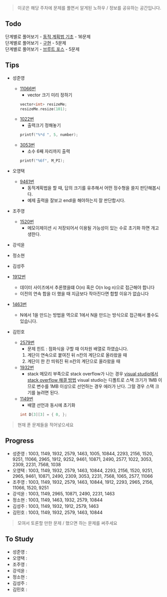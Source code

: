 > 이곳은 해당 주차에 문제를 풀면서 알게된 노하우 / 정보를 공유하는 공간입니다.

 ## Todo

 단계별로 풀어보기 - [동적 계획법 기초](https://www.acmicpc.net/step/16) - 16문제  
 단계별로 풀어보기 - [구현](https://www.acmicpc.net/step/17) - 5문제  
 단계별로 풀어보기 - [브루트 포스](https://www.acmicpc.net/step/22) - 5문제  

 ## Tips

 - 성준영
    - [11066번](https://github.com/sungjunyoung/algorithm-study/tree/master/week_3/11066_junyoung.cpp)
        - vector 크기 미리 정하기
        ```cpp
        vector<int> resizeMe;
        resizeMe.resize(101);
        ```
    - [1022번](https://github.com/sungjunyoung/algorithm-study/tree/master/week_3/1022_junyoung.cpp)
        - 출력크기 정해놓기
        ```cpp
        printf("%*d ", 5, number);
        ```
    - [3053번](https://github.com/sungjunyoung/algorithm-study/tree/master/week_3/3053_junyoung.cpp)
        - 소수 6째 자리까지 출력
        ```cpp
        printf("%6f", M_PI);
        ```
 - 오영택
	- [9461번](https://github.com/sungjunyoung/algorithm-study/blob/master/week_3/9461_teki.cpp)
		- 동적계획법을 할 때, 답의 크기를 유추해서 어떤 정수형을 쓸지 판단해봅시다.
		- 예제 출력을 잘보고 endl을 해야하는지 잘 판단합시다.
 - 조주영
    - [1520번](https://github.com/sungjunyoung/algorithm-study/blob/master/week_3/1520_jojju.cpp)
        - 메모이제이션 시 저장되어서 이용될 가능성이 있는 수로 초기화 하면 개고생한다.
 - 강석윤
 - 정소현
 - 김성주
 - [1912번](https://github.com/sungjunyoung/algorithm-study/blob/master/week_3/1912_tjdwn9410.cpp)
    - 데이터 사이즈에서 추론했을떄 O(n) 혹은 O(n log n)으로 접근해야 합니다
    - 이전의 연속 합을 더 했을 때 지금보다 작아진다면 합할 이유가 없습니다
 - [1463번](https://github.com/sungjunyoung/algorithm-study/blob/master/week_3/1463_tjdwn9410.cpp)
    - N에서 1을 만드는 방법을 역으로 1에서 N을 만드는 방식으로 접근해서 풀수도 있습니다.

 - 김민호
 	- [2579번](https://github.com/sungjunyoung/algorithm-study/tree/master/week_3/2579_dolplusi.cpp)
 		- 문제 힌트 : 점화식을 구할 때 이차원 배열로 하였습니다.
 		1. 계단이 연속으로 붙여진 뒤 n칸의 계단으로 올라왔을 때
 		2. 계단이 한 칸 띄워진 뒤 n칸의 계단으로 올라왔을 때
 	- [1932번](https://github.com/sungjunyoung/algorithm-study/tree/master/week_3/1932_dolplusi.cpp)
 		- stack 메모리 부족으로 stack overflow가 나는 경우
 		[visual studio에서 stack overflow 해결 방법](http://ocllos.tistory.com/39)
 		visual studio는 디폴트로 스택 크기가 1MB 이므로 변수를 1MB 이상으로 선언하는 경우 에러가 난다.
 		그럴 경우 스택 크기를 늘려면 된다.
 	- [1149번](https://github.com/sungjunyoung/algorithm-study/tree/master/week_3/1003_dolplusi.cpp)
   		- 배열 선언과 동시에 초기화
    	```cpp
    	int D[3][3] = { 0, };
    	```

 > 현재 푼 문제들을 적어넣으세요

 ## Progress

 - 성준영 : 1003, 1149, 1932, 2579, 1463, 1005, 10844, 2293, 2156, 1520, 9251, 11066, 2965, 1912, 9252, 9461, 10871, 2490, 2577, 1022, 3053, 2309, 2231, 7568, 1038
 - 오영택 : 1003, 1149, 1932, 2579, 1463, 10844, 2293, 2156, 1520, 9251, 2965, 9461, 10871, 2490, 2309, 3053, 2231, 7568, 1065, 2577, 11066
 - 조주영 : 1003, 1149, 1932, 2579, 1463, 10844, 1912, 2293, 2965, 2156, 11066, 1520, 9251
 - 강석윤 : 1003, 1149, 2965, 10871, 2490, 2231, 1463
 - 정소현 : 1003, 1149, 1463, 1932, 2579, 10844
 - 김성주 : 1003, 1149, 1932, 1912, 2579, 1463
 - 김민호 : 1003, 1149, 1932, 2579, 1463, 10844

 > 모여서 토론할 만한 문제 / 했으면 하는 문제를 써주세요

 ## To Study

- 성준영 :
- 오영택 :
- 조주영 :
- 강석윤 :
- 정소현 :
- 김성주 :
- 김민호 :
